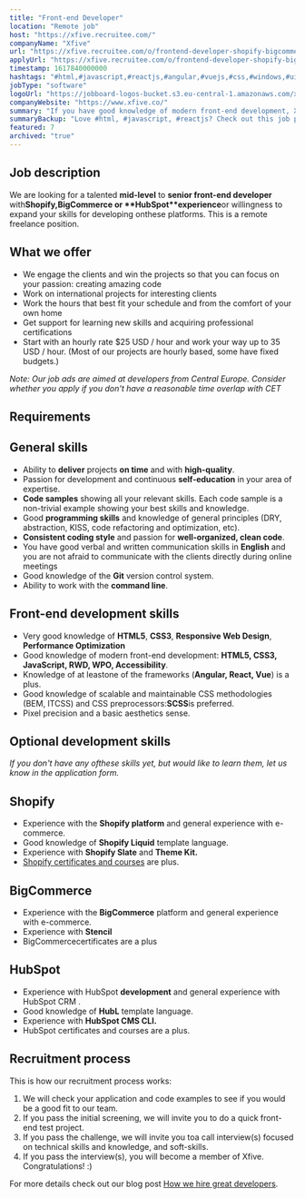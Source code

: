 ```yaml
---
title: "Front-end Developer"
location: "Remote job"
host: "https://xfive.recruitee.com/"
companyName: "Xfive"
url: "https://xfive.recruitee.com/o/frontend-developer-shopify-bigcommerce-hubspot-remote"
applyUrl: "https://xfive.recruitee.com/o/frontend-developer-shopify-bigcommerce-hubspot-remote/c/new"
timestamp: 1617840000000
hashtags: "#html,#javascript,#reactjs,#angular,#vuejs,#css,#windows,#ui/ux,#git,#crm"
jobType: "software"
logoUrl: "https://jobboard-logos-bucket.s3.eu-central-1.amazonaws.com/xfive"
companyWebsite: "https://www.xfive.co/"
summary: "If you have good knowledge of modern front-end development, Xfive is looking for someone with your knowledge."
summaryBackup: "Love #html, #javascript, #reactjs? Check out this job post!"
featured: 7
archived: "true"
---
```


## Job description

We are looking for a talented **mid-level** to **senior front-end developer** with**Shopify,****BіgCommerce** or **HubSpot****experience**or willingness to expand your skills for developing onthese platforms. This is a remote freelance position.

## What we offer

*   We engage the clients and win the projects so that you can focus on your passion: creating amazing code
*   Work on international projects for interesting clients
*   Work the hours that best fit your schedule and from the comfort of your own home
*   Get support for learning new skills and acquiring professional certifications
*   Start with an hourly rate $25 USD / hour and work your way up to 35 USD / hour. (Most of our projects are hourly based, some have fixed budgets.)

_Note: Our job ads are aimed at developers from Central Europe. Consider whether you apply if you don't have a reasonable time overlap with CET_

## Requirements

## General skills

*   Ability to **deliver** projects **on time** and with **high-quality**.
*   Passion for development and continuous **self-education** in your area of expertise.
*   **Code samples** showing all your relevant skills. Each code sample is a non-trivial example showing your best skills and knowledge.
*   Good **programming skills** and knowledge of general principles (DRY, abstraction, KISS, code refactoring and optimization, etc).
*   **Consistent coding style** and passion for **well-organized, clean code**.
*   You have good verbal and written communication skills in **English** and you are not afraid to communicate with the clients directly during online meetings
*   Good knowledge of the **Git** version control system.
*   Ability to work with the **command line**.

## Front-end development skills

*   Very good knowledge of **HTML5**, **CSS3**, **Responsive Web Design**, **Performance Optimization**
*   Good knowledge of modern front-end development: **HTML5, CSS3, JavaScript, RWD, WPO, Accessibility**.
*   Knowledge of at leastone of the frameworks (**Angular, React, Vue**) is a plus.
*   Good knowledge of scalable and maintainable CSS methodologies (BEM, ITCSS) and CSS preprocessors:**SCSS**is preferred.
*   Pixel precision and a basic aesthetics sense.

## Optional development skills

_If you don't have any ofthese skills yet, but would like to learn them, let us know in the application form._

## Shopify

*   Experience with the **Shopify platform** and general experience with e-commerce.
*   Good knowledge of **Shopify Liquid** template language.
*   Experience with **Shopify Slate** and **Theme Kit.**
*   [Shopify certificates and courses](https://www.shopify.com/partners/academy) are plus.

## BigCommerce

*   Experience with the **BigCommerce** platform and general experience with e-commerce.
*   Experience with **Stencil**
*   BigCommercecertificates are a plus

## HubSpot

*   Experience with HubSpot **development** and general experience with HubSpot CRM .
*   Good knowledge of **HubL** template language.
*   Experience with **HubSpot CMS CLI.**
*   HubSpot certificates and courses are a plus.

## Recruitment process

This is how our recruitment process works:

1.  We will check your application and code examples to see if you would be a good fit to our team.
2.  If you pass the initial screening, we will invite you to do a quick front-end test project.
3.  If you pass the challenge, we will invite you toa call interview(s) focused on technical skills and knowledge, and soft-skills.
4.  If you pass the interview(s), you will become a member of Xfive. Congratulations! :)

For more details check out our blog post [How we hire great developers](https://www.xfive.co/blog/how-we-hire-great-developers/).
